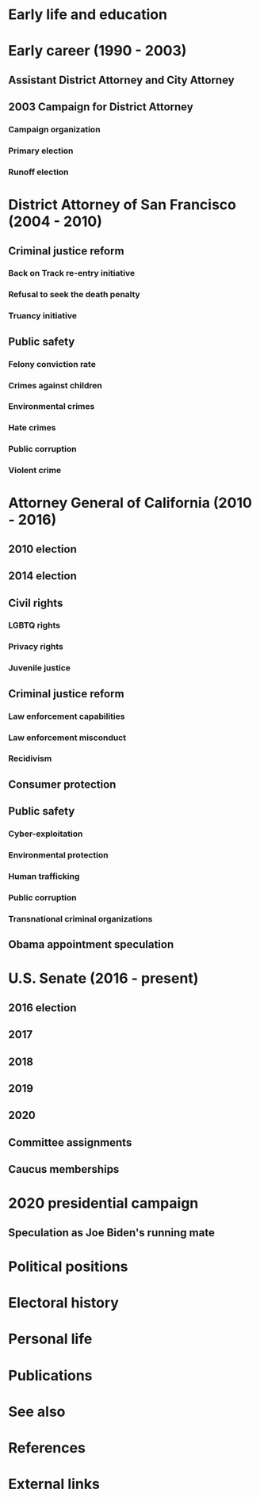# 
# Early life and education
# Early career (1990 - 2003)
## Assistant District Attorney and City Attorney
## 2003 Campaign for District Attorney
### Campaign organization
### Primary election
### Runoff election
# District Attorney of San Francisco (2004 - 2010)
## Criminal justice reform
### Back on Track re-entry initiative
### Refusal to seek the death penalty
### Truancy initiative
## Public safety
### Felony conviction rate
### Crimes against children
### Environmental crimes
### Hate crimes
### Public corruption
### Violent crime
# Attorney General of California (2010 - 2016)
## 2010 election
## 2014 election
## Civil rights
### LGBTQ rights
### Privacy rights
### Juvenile justice
## Criminal justice reform
### Law enforcement capabilities
### Law enforcement misconduct
### Recidivism
## Consumer protection
## Public safety
### Cyber-exploitation
### Environmental protection
### Human trafficking
### Public corruption
### Transnational criminal organizations
## Obama appointment speculation
# U.S. Senate (2016 - present)
## 2016 election
## 2017
## 2018
## 2019
## 2020
## Committee assignments
## Caucus memberships
# 2020 presidential campaign
## Speculation as Joe Biden's running mate
# Political positions
# Electoral history
# Personal life
# Publications
# See also
# References
# External links